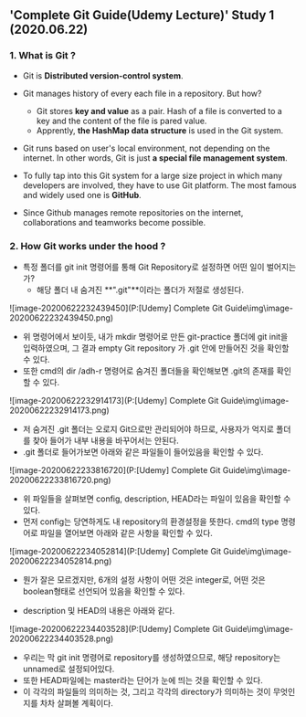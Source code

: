 ​	

## 'Complete Git Guide(Udemy Lecture)' Study 1 (2020.06.22)

### 1. What is Git ?

- Git is **Distributed version-control system**.

- Git manages history of every each file in a repository. But how?

  - Git stores **key and value** as a pair. Hash of a file is converted to a key and the content of the file is pared value.
  - Apprently, **the HashMap data structure** is used in the Git system.

- Git runs based on user's local environment, not depending on the internet. In other words, Git is just **a special file management system**.

- To fully tap into this Git system for a large size project in which many developers are involved, they have to use Git platform. The most famous and widely used one is **GitHub**.

- Since Github manages remote repositories on the internet, collaborations and teamworks become possible.

  

### 2. How Git works under the hood ?

- 특정 폴더를 git init 명령어를 통해 Git Repository로 설정하면 어떤 일이 벌어지는가?
  - 해당 폴더 내 숨겨진 **".git"**이라는 폴더가 저절로 생성된다.

![image-20200622232439450](P:\[Udemy] Complete Git Guide\img\image-20200622232439450.png)

- 위 명령어에서 보이듯, 내가 mkdir 명령어로 만든 git-practice 폴더에 git init을 입력하였으며, 그 결과 empty Git repository 가 .git 안에 만들어진 것을 확인할 수 있다.
- 또한 cmd의 dir /adh-r 명령어로 숨겨진 폴더들을 확인해보면 .git의 존재를 확인할 수 있다.

![image-20200622232914173](P:\[Udemy] Complete Git Guide\img\image-20200622232914173.png)

- 저 숨겨진 .git 폴더는 오로지 Git으로만 관리되어야 하므로, 사용자가 억지로 폴더를 찾아 들어가 내부 내용을 바꾸어서는 안된다.
- .git 폴더로 들어가보면 아래와 같은 파일들이 들어있음을 확인할 수 있다.

![image-20200622233816720](P:\[Udemy] Complete Git Guide\img\image-20200622233816720.png)

- 위 파일들을 살펴보면 config, description, HEAD라는 파일이 있음을 확인할 수 있다.
- 먼저 config는 당연하게도 내 repository의 환경설정을 뜻한다. cmd의 type 명령어로 파일을 열어보면 아래와 같은 사항을 확인할 수 있다.

![image-20200622234052814](P:\[Udemy] Complete Git Guide\img\image-20200622234052814.png)

- 뭔가 잘은 모르겠지만, 6개의 설정 사항이 어떤 것은 integer로, 어떤 것은 boolean형태로 선언되어 있음을 확인할 수 있다.

- description 및 HEAD의 내용은 아래와 같다.

![image-20200622234403528](P:\[Udemy] Complete Git Guide\img\image-20200622234403528.png)

- 우리는 막 git init 명령어로 repository를 생성하였으므로, 해당 repository는 unnamed로 설정되어있다.	
- 또한 HEAD파일에는 master라는 단어가 눈에 띄는 것을 확인할 수 있다.
- 이 각각의 파일들의 의미하는 것, 그리고 각각의 directory가 의미하는 것이 무엇인지를 차차 살펴볼 계획이다.